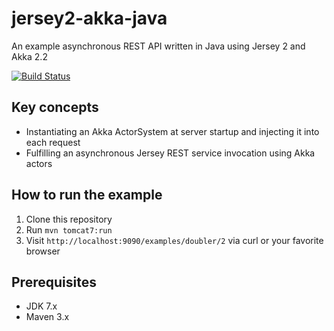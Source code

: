 jersey2-akka-java
=================

An example asynchronous REST API written in Java using Jersey 2 and Akka 2.2

[![Build Status](https://travis-ci.org/pofallon/jersey2-akka-java.svg?branch=master)](https://travis-ci.org/pofallon/jersey2-akka-java)

Key concepts
------------
* Instantiating an Akka ActorSystem at server startup and injecting it into each request
* Fulfilling an asynchronous Jersey REST service invocation using Akka actors

How to run the example
----------------------
1. Clone this repository
2. Run `mvn tomcat7:run`
3. Visit `http://localhost:9090/examples/doubler/2` via curl or your favorite browser

Prerequisites
-------------
* JDK 7.x
* Maven 3.x
